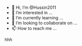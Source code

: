 - 👋 Hi, I’m @Hussin2011
- 👀 I’m interested in ...
- 🌱 I’m currently learning ...
- 💞️ I’m looking to collaborate on ...
- 📫 How to reach me ...

<!---
Hussin2011/Hussin2011 is a ✨ special ✨ repository because its `README.md` (this file) appears on your GitHub profile.
You can click the Preview link to take a look at your changes.u
--->hhh
